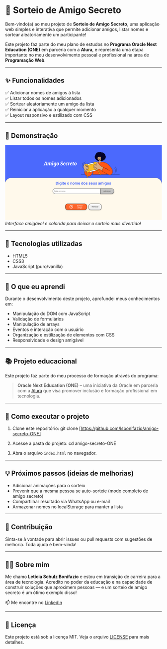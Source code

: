 # 🎁 Sorteio de Amigo Secreto

Bem-vindo(a) ao meu projeto de **Sorteio de Amigo Secreto**, uma aplicação web simples e interativa que permite adicionar amigos, listar nomes e sortear aleatoriamente um participante!

Este projeto faz parte do meu plano de estudos no **Programa Oracle Next Education (ONE)** em parceria com a **Alura**, e representa uma etapa importante no meu desenvolvimento pessoal e profissional na área de **Programação Web**.

---

## ✨ Funcionalidades

✅ Adicionar nomes de amigos à lista  
✅ Listar todos os nomes adicionados  
✅ Sortear aleatoriamente um amigo da lista  
✅ Reiniciar a aplicação a qualquer momento  
✅ Layout responsivo e estilizado com CSS

---

## 📸 Demonstração

![Imagem do projeto](./screenshot-amigo-secreto.png)  
*Interface amigável e colorida para deixar o sorteio mais divertido!*

---

## 🚀 Tecnologias utilizadas

- HTML5
- CSS3
- JavaScript (puro/vanilla)

---

## 🧠 O que eu aprendi

Durante o desenvolvimento deste projeto, aprofundei meus conhecimentos em:

- Manipulação do DOM com JavaScript
- Validação de formulários
- Manipulação de arrays
- Eventos e interação com o usuário
- Organização e estilização de elementos com CSS
- Responsividade e design amigável

---

## 📚 Projeto educacional

Este projeto faz parte do meu processo de formação através do programa:

> **Oracle Next Education (ONE)** – uma iniciativa da Oracle em parceria com a [Alura](https://www.alura.com.br) que visa promover inclusão e formação profissional em tecnologia.

---

## 🔧 Como executar o projeto

1. Clone este repositório:
git clone [https://github.com/lsbonifazio/amigo-secreto-ONE]


2. Acesse a pasta do projeto:
cd amigo-secreto-ONE


3. Abra o arquivo `index.html` no navegador.

---

## 💡 Próximos passos (ideias de melhorias)

- Adicionar animações para o sorteio
- Prevenir que a mesma pessoa se auto-sorteie (modo completo de amigo secreto)
- Compartilhar resultado via WhatsApp ou e-mail
- Armazenar nomes no localStorage para manter a lista

---

## 🤝 Contribuição

Sinta-se à vontade para abrir issues ou pull requests com sugestões de melhoria. Toda ajuda é bem-vinda!

---

## 🙋‍♀️ Sobre mim

Me chamo **Letícia Schulz Bonifazio** e estou em transição de carreira para a área de tecnologia. Acredito no poder da educação e na capacidade de construir soluções que aproximem pessoas — e um sorteio de amigo secreto é um ótimo exemplo disso!

📫 Me encontre no [LinkedIn](https://www.linkedin.com/in/lsbonifazio)

---

## 📄 Licença

Este projeto está sob a licença MIT. Veja o arquivo [LICENSE](LICENSE) para mais detalhes.
